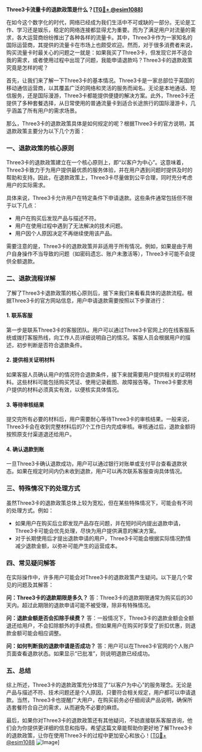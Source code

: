 **Three3卡流量卡的退款政策是什么？[[TG💪+ @esim1088](https://t.me/s/esim1088)]**

在如今这个数字化的时代，网络已经成为我们生活中不可或缺的一部分。无论是工作、学习还是娱乐，稳定的网络连接都显得尤为重要。而为了满足用户对流量的需求，各大运营商纷纷推出了各种各样的流量卡。其中，Three3卡作为一家知名的国际运营商，其提供的流量卡在市场上也颇受欢迎。然而，对于很多消费者来说，购买流量卡时最关心的问题之一就是：如果我买了Three3卡，但发现它并不适合我的需求，或者使用过程中出现了问题，我能申请退款吗？Three3卡的退款政策究竟是怎样的呢？

首先，让我们来了解一下Three3卡的基本情况。Three3卡是一家总部位于英国的移动通信运营商，以其覆盖广泛的网络和灵活的服务而闻名。无论是本地通话、短信服务，还是国际漫游，Three3卡都能提供便捷的解决方案。此外，Three3卡还提供了多种套餐选择，从日常使用的普通流量卡到适合长途旅行的国际漫游卡，几乎涵盖了所有用户的需求场景。

那么，Three3卡的退款政策具体是如何规定的呢？根据Three3卡的官方说明，其退款政策主要分为以下几个方面：

### 一、退款政策的核心原则

Three3卡的退款政策建立在一个核心原则上，即“以客户为中心”。这意味着，Three3卡致力于为用户提供最优质的服务体验，并在用户遇到问题时提供及时的帮助和支持。因此，在退款政策上，Three3卡尽量做到公平合理，同时充分考虑用户的实际需求。

具体来说，Three3卡允许用户在特定条件下申请退款。这些条件通常包括但不限于以下几点：
- 用户在购买后发现产品与描述不符。
- 用户在使用过程中遇到了无法解决的技术问题。
- 用户因个人原因决定不再继续使用该产品。

需要注意的是，Three3卡的退款政策并非适用于所有情况。例如，如果是由于用户自身操作不当导致的问题（如密码遗忘、账户未激活等），Three3卡可能不会提供全额退款。

### 二、退款流程详解

了解了Three3卡退款政策的核心原则后，接下来我们来看看具体的退款流程。根据Three3卡的官方网站信息，用户申请退款需要按照以下步骤进行：

#### 1. 联系客服

第一步是联系Three3卡的客服团队。用户可以通过Three3卡官网上的在线客服系统或拨打客服热线，向工作人员详细说明自己的情况。客服人员会根据用户的描述，初步判断是否符合退款条件。

#### 2. 提供相关证明材料

如果客服人员确认用户的情况符合退款条件，接下来就需要用户提供相关的证明材料。这些材料可能包括购买凭证、使用记录截图、故障报告等。Three3卡要求用户提供的材料必须真实有效，以便核实具体情况。

#### 3. 等待审核结果

提交完所有必要的材料后，用户需要耐心等待Three3卡的审核结果。一般来说，Three3卡会在收到完整材料后的7个工作日内完成审核。审核通过后，退款金额将按照原支付渠道退还给用户。

#### 4. 确认退款到账

一旦Three3卡确认退款成功，用户可以通过银行对账单或支付平台查看退款状态。如果在规定时间内仍未收到退款，用户可以再次联系客服查询具体情况。

### 三、特殊情况下的处理方式

虽然Three3卡的退款政策总体上较为宽松，但在某些特殊情况下，可能会有不同的处理方式。例如：
- 如果用户在购买后立即发现产品存在问题，并在短时间内提出退款申请，Three3卡可能会优先处理，尽快为用户提供满意的解决方案。
- 对于长期使用后才提出退款申请的用户，Three3卡可能会根据实际情况酌情减少退款金额，以弥补可能产生的运营成本。

### 四、常见疑问解答

在实际操作中，许多用户可能会对Three3卡的退款政策产生疑问。以下是几个常见的问题及其解答：

**问：Three3卡的退款期限是多久？**
答：Three3卡的退款期限通常为购买后的30天内。超过此期限的退款申请可能不被受理，除非有特殊情况。

**问：退款金额是否会扣除手续费？**
答：一般情况下，Three3卡的退款金额会全额退还给用户，不会扣除额外的手续费。但如果用户在购买时享受了折扣优惠，则退款金额可能会相应调整。

**问：如何判断我的退款申请是否成功？**
答：用户可以在Three3卡官网的个人账户页面查看退款状态。如果显示“已批准”，则说明退款已经成功。

### 五、总结

综上所述，Three3卡的退款政策充分体现了“以客户为中心”的服务理念。无论是产品与描述不符、技术问题还是个人原因，只要符合相关规定，用户都可以申请退款。当然，Three3卡也提醒广大用户，在购买前务必仔细阅读产品说明，确保所选套餐符合自己的需求，从而避免不必要的麻烦。

最后，如果你对Three3卡的退款政策还有其他疑问，不妨直接联系客服咨询，他们会为你提供更详细的信息和指导。希望这篇文章能帮助你更好地了解Three3卡的退款政策，让你在使用Three3卡的过程中更加安心和放心！[[TG💪+ @esim1088](https://t.me/s/esim1088) ![Image](https://i.postimg.cc/4NQfJmqS/Snipaste-2025-05-13-00-14-12.png)]